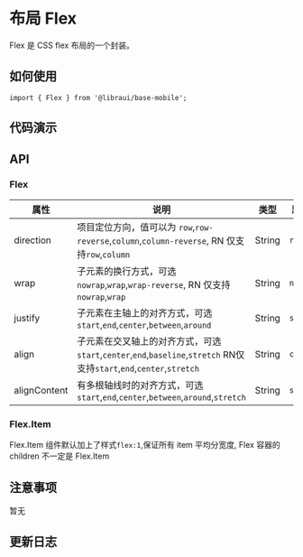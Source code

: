 # 布局 Flex

Flex 是 CSS flex 布局的一个封装。


## 如何使用

```
import { Flex } from '@libraui/base-mobile';

```

## 代码演示


## API


### Flex

| 属性 | 说明 | 类型 | 默认值
| ----|-----|------|------
| direction | 项目定位方向，值可以为 `row`,`row-reverse`,`column`,`column-reverse`, RN 仅支持`row`,`column`  | String  | `row` |
| wrap | 子元素的换行方式，可选`nowrap`,`wrap`,`wrap-reverse`, RN 仅支持`nowrap`,`wrap`  | String  | `nowrap` |
| justify  | 子元素在主轴上的对齐方式，可选`start`,`end`,`center`,`between`,`around`    | String   | `start` |
| align    | 子元素在交叉轴上的对齐方式，可选`start`,`center`,`end`,`baseline`,`stretch` RN仅支持`start`,`end`,`center`,`stretch`  | String   | `center` |
| alignContent | 有多根轴线时的对齐方式，可选`start`,`end`,`center`,`between`,`around`,`stretch`    | String  | `stretch` |

### Flex.Item

Flex.Item 组件默认加上了样式`flex:1`,保证所有 item 平均分宽度, Flex 容器的 children 不一定是 Flex.Item

## 注意事项

暂无

## 更新日志
